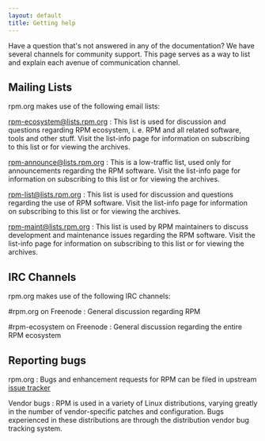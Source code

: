 ```yaml
---
layout: default
title: Getting help
---
```

Have a question that's not answered in any of the documentation? We have several channels for community support. This page serves as a way to list and explain each avenue of communication channel.

## Mailing Lists
rpm.org makes use of the following email lists:

rpm-ecosystem@lists.rpm.org
: This list is used for discussion and questions regarding RPM ecosystem, i. e. RPM and all related software, tools and other stuff. Visit the list-info page for information on subscribing to this list or for viewing the archives.

rpm-announce@lists.rpm.org
: This is a low-traffic list, used only for announcements regarding the RPM software. Visit the list-info page for information on subscribing to this list or for viewing the archives.

rpm-list@lists.rpm.org
: This list is used for discussion and questions regarding the use of RPM software. Visit the list-info page for information on subscribing to this list or for viewing the archives.

rpm-maint@lists.rpm.org
: This list is used by RPM maintainers to discuss development and maintenance issues regarding the RPM software. Visit the list-info page for information on subscribing to this list or for viewing the archives.


## IRC Channels
rpm.org makes use of the following IRC channels:

\#rpm.org on Freenode
: General discussion regarding RPM

\#rpm-ecosystem on Freenode
: General discussion regarding the entire RPM ecosystem

## Reporting bugs

rpm.org
: Bugs and enhancement requests for RPM can be filed in upstream
[issue tracker](https://github.com/rpm-software-management/rpm/issues)

Vendor bugs
: RPM is used in a variety of Linux distributions, varying greatly in the number of vendor-specific patches and configuration. Bugs experienced in these distributions are through the distribution vendor bug tracking system.
